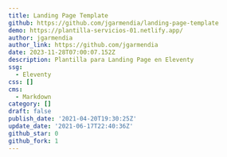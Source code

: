 ```yaml
---
title: Landing Page Template
github: https://github.com/jgarmendia/landing-page-template
demo: https://plantilla-servicios-01.netlify.app/
author: jgarmendia
author_link: https://github.com/jgarmendia
date: 2023-11-28T07:00:07.152Z
description: Plantilla para Landing Page en Eleventy
ssg:
  - Eleventy
css: []
cms:
  - Markdown
category: []
draft: false
publish_date: '2021-04-20T19:30:25Z'
update_date: '2021-06-17T22:40:36Z'
github_star: 0
github_fork: 1
---
```


